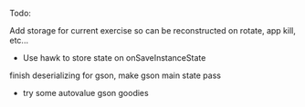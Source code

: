 Todo:

Add storage for current exercise so can be reconstructed on rotate, app kill, etc...
- Use hawk to store state on onSaveInstanceState

finish deserializing for gson, make gson main state pass
- try some autovalue gson goodies
